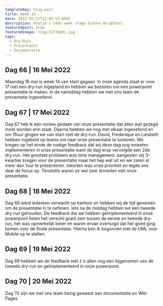 ```yaml
---
templateKey: blog-post
title: Week 14
date: 2022-05-27T22:09:53.098Z
description: Khalid's 14de week stage binnen Brightest.
featuredpost: true
featuredimage: /img/23770601.jpg
tags:
  - Dry-Runs
  - Presentatie
  - Documentatie
---
```

## Dag 66 | 16 Mei 2022

Maandag 16 mei is week 14 van start gegaan. In onze agenda staat er voor 17 mei een dry-run ingepland en hebben we besloten om een powerpoint presentatie te maken. In de namiddag hebben we met ons team de presentatie ingeoefend.

## Dag 67 | 17 Mei 2022

Dag 67 heb ik een review gedaan van onze presentatie dat alles wat gezegd moet worden erin staat. Daarna hebben we nog met elkaar ingeoefend en om 15uur gingen we van start met de dry-run. David, Frederique en Liesbeth hebben ingebeld op teams om naar onze presentatie te luisteren. We kregen op het einde de nodige feedback dat  wij deze dag nog moesten implementeren in onze presentatie want de dag erop vervolgde een 2de dry-run. Het grootste probleem was time management. aangezien wij 3-kwartier kregen voor de presentatie maar het liep wat uit en we zaten al meer dan 1uur te presenteren. Inkorten was onze prioriteit en legde ons daar de focus op. Tenslotte waren ze wel zeer tevreden met onze presentatie.

## Dag 68 | 18 Mei 2022

Dag 68 werd iedereen verwacht op kantoor en hebben wij de tijd genomen om de presentatie in te oefenen. Iets na de middag hebben we een tweede dry-run gehouden. De feedback die we hebben geïmplementeerd in onze powerpoint lieten het verschil goed zien tussen de eerste en tweede dry-run, het was opmerkelijk beter en waren ervan overtuigd dat het goed ging komen voor de finale presentatie. Hierna ben ik begonnen met de UML voor Mobile op te stellen.

## Dag 69 | 19 Mei 2022

Dag 69 hebben we de feedback met z'n allen nog een bijgenomen van de tweede dry-run en geïmplementeerd in onze powerpoint. 

## Dag 70 | 20 Mei 2022

Dag 70 zijn we met ons team bezig geweest aan documentatie en Wiki Pages.